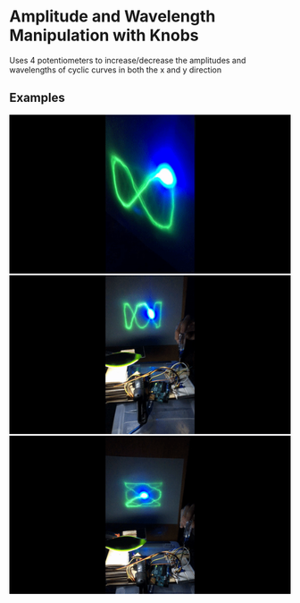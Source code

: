 # Amplitude and Wavelength Manipulation with Knobs
Uses 4 potentiometers to increase/decrease the amplitudes and wavelengths of cyclic curves in both the x and y direction

## Examples
![demo](../videos/infinityDemo.gif)
![example1](../videos/ampWaveDemo1.gif)
![example2](../videos/ampWaveDemo2.gif)
